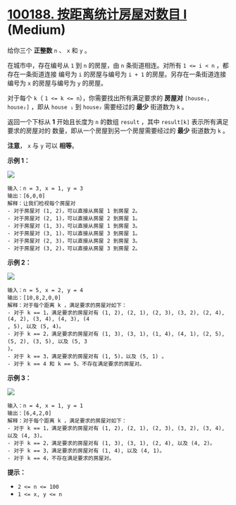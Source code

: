 # [100188. 按距离统计房屋对数目 I][link] (Medium)

[link]: https://leetcode.cn/contest/weekly-contest-381/problems/count-the-number-of-houses-at-a-certain-distance-i/

给你三个 **正整数** `n` 、 `x` 和 `y` 。

在城市中，存在编号从 `1` 到 `n` 的房屋，由 `n` 条街道相连。对所有 `1 <= i < n` ，都存在一条街道连接
编号为 `i` 的房屋与编号为 `i + 1` 的房屋。另存在一条街道连接编号为 `x` 的房屋与编号为 `y` 的房屋。

对于每个 `k`（ `1 <= k <= n`），你需要找出所有满足要求的 **房屋对** `[house₁, house₂]` ，即从 `house
₁` 到 `house₂` 需要经过的 **最少** 街道数为 `k` 。

返回一个下标从 **1** 开始且长度为 `n` 的数组 `result` ，其中 `result[k]` 表示所有满足要求的房屋对的
数量，即从一个房屋到另一个房屋需要经过的 **最少** 街道数为 `k` 。

**注意**， `x` 与 `y` 可以 **相等**。

**示例 1：**

![](https://assets.leetcode.com/uploads/2023/12/20/example2.png)

```
输入：n = 3, x = 1, y = 3
输出：[6,0,0]
解释：让我们检视每个房屋对
- 对于房屋对 (1, 2)，可以直接从房屋 1 到房屋 2。
- 对于房屋对 (2, 1)，可以直接从房屋 2 到房屋 1。
- 对于房屋对 (1, 3)，可以直接从房屋 1 到房屋 3。
- 对于房屋对 (3, 1)，可以直接从房屋 3 到房屋 1。
- 对于房屋对 (2, 3)，可以直接从房屋 2 到房屋 3。
- 对于房屋对 (3, 2)，可以直接从房屋 3 到房屋 2。
```

**示例 2：**

![](https://assets.leetcode.com/uploads/2023/12/20/example3.png)

```
输入：n = 5, x = 2, y = 4
输出：[10,8,2,0,0]
解释：对于每个距离 k ，满足要求的房屋对如下：
- 对于 k == 1，满足要求的房屋对有 (1, 2), (2, 1), (2, 3), (3, 2), (2, 4), (4, 2), (3, 4), (4, 3), (4
, 5), 以及 (5, 4)。
- 对于 k == 2，满足要求的房屋对有 (1, 3), (3, 1), (1, 4), (4, 1), (2, 5), (5, 2), (3, 5), 以及 (5, 3
)。
- 对于 k == 3，满足要求的房屋对有 (1, 5)，以及 (5, 1) 。
- 对于 k == 4 和 k == 5，不存在满足要求的房屋对。
```

**示例 3：**

![](https://assets.leetcode.com/uploads/2023/12/20/example5.png)

```
输入：n = 4, x = 1, y = 1
输出：[6,4,2,0]
解释：对于每个距离 k ，满足要求的房屋对如下：
- 对于 k == 1，满足要求的房屋对有 (1, 2), (2, 1), (2, 3), (3, 2), (3, 4), 以及 (4, 3)。
- 对于 k == 2，满足要求的房屋对有 (1, 3), (3, 1), (2, 4), 以及 (4, 2)。
- 对于 k == 3，满足要求的房屋对有 (1, 4), 以及 (4, 1)。
- 对于 k == 4，不存在满足要求的房屋对。
```

**提示：**

- `2 <= n <= 100`
- `1 <= x, y <= n`
